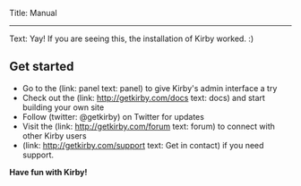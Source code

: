 Title: Manual

----

Text: Yay! If you are seeing this, the installation of Kirby worked. :)

## Get started

- Go to the (link: panel text: panel) to give Kirby's admin interface a try
- Check out the (link: http://getkirby.com/docs text: docs) and start building your own site
- Follow (twitter: @getkirby) on Twitter for updates
- Visit the (link: http://getkirby.com/forum text: forum) to connect with other Kirby users
- (link: http://getkirby.com/support text: Get in contact) if you need support.

**Have fun with Kirby!**